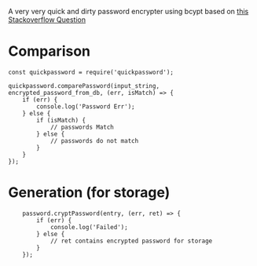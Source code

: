 A very very quick and dirty password encrypter using bcypt based on [this Stackoverflow Question](http://stackoverflow.com/questions/14015677/node-js-encryption-of-passwords)

# Comparison

    const quickpassword = require('quickpassword');

    quickpassword.comparePassword(input_string, encrypted_password_from_db, (err, isMatch) => {
        if (err) {
            console.log('Password Err');
        } else {
            if (isMatch) {
                // passwords Match
            } else {
                // passwords do not match
            }
        }
    });

# Generation (for storage)

        password.cryptPassword(entry, (err, ret) => {
            if (err) {
                console.log('Failed');
            } else {
                // ret contains encrypted password for storage
            }
        });
